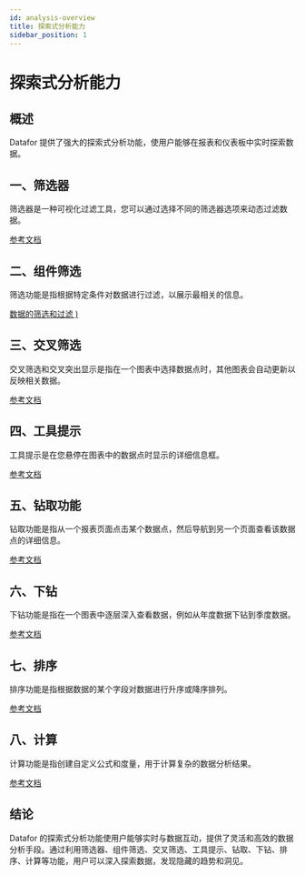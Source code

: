 ```yaml
---
id: analysis-overview
title: 探索式分析能力
sidebar_position: 1
---
```

# 探索式分析能力

## 概述

 Datafor 提供了强大的探索式分析功能，使用户能够在报表和仪表板中实时探索数据。

## 一、筛选器

筛选器是一种可视化过滤工具，您可以通过选择不同的筛选器选项来动态过滤数据。

[参考文档](https://help.datafor.com.cn)

## 二、组件筛选

筛选功能是指根据特定条件对数据进行过滤，以展示最相关的信息。

[数据的筛选和过滤 )](https://help.datafor.com.cn)

## 三、交叉筛选

交叉筛选和交叉突出显示是指在一个图表中选择数据点时，其他图表会自动更新以反映相关数据。

[参考文档](./test.mdx)

## 四、工具提示

工具提示是在您悬停在图表中的数据点时显示的详细信息框。

[参考文档](https://help.datafor.com.cn)

## 五、钻取功能

钻取功能是指从一个报表页面点击某个数据点，然后导航到另一个页面查看该数据点的详细信息。

[参考文档](https://help.datafor.com.cn)

## 六、下钻

下钻功能是指在一个图表中逐层深入查看数据，例如从年度数据下钻到季度数据。

[参考文档](https://help.datafor.com.cn)

## 七、排序

排序功能是指根据数据的某个字段对数据进行升序或降序排列。

[参考文档](https://help.datafor.com.cn)

## 八、计算

计算功能是指创建自定义公式和度量，用于计算复杂的数据分析结果。

[参考文档](https://help.datafor.com.cn)

## 结论

Datafor 的探索式分析功能使用户能够实时与数据互动，提供了灵活和高效的数据分析手段。通过利用筛选器、组件筛选、交叉筛选、工具提示、钻取、下钻、排序、计算等功能，用户可以深入探索数据，发现隐藏的趋势和洞见。